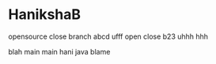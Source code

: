 # HanikshaB
opensource
close
 branch
 abcd
ufff
open
close
b23
uhhh
hhh

blah
 main
 main
 hani
 java blame
